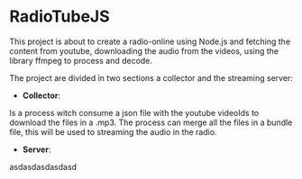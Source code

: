 # RadioTubeJS
This project is about to create a radio-online using Node.js and fetching the content from youtube, downloading the audio from the videos, using the library ffmpeg to process and decode.

The project are divided in two sections a collector and the streaming server:

- **Collector**: 

Is a process witch consume a json file with the youtube videoIds to download the files in a .mp3. The process can merge all the files in a bundle file, this will be used to streaming the audio in the radio.

- **Server**:

asdasdasdasdasd
